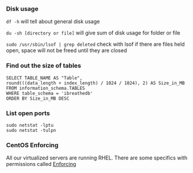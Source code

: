 ### Disk usage

`df -h` will tell about general disk usage

`du -sh [directory or file]` will give sum of disk usage for folder or file

`sudo /usr/sbin/lsof | grep deleted` check with lsof if there are files held open, space will not be freed until they are closed




### Find out the size of tables


    SELECT TABLE_NAME AS "Table",
	round(((data_length + index_length) / 1024 / 1024), 2) AS Size_in_MB
    FROM information_schema.TABLES
    WHERE table_schema = 'ibreathedb'
    ORDER BY Size_in_MB DESC

### List open ports

    sudo netstat -lptu
    sudo netstat -tulpn

### CentOS Enforcing

All our virtualized servers are running RHEL. There are some specifics with permissions called [Enforcing](https://www.centos.org/docs/5/html/5.2/Deployment_Guide/sec-sel-enable-disable-enforcement.html)
